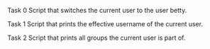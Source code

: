 Task 0
Script that switches the current user to the user betty.

Task 1
Script that prints the effective username of the current user.

Task 2
Script that prints all groups the current user is part of.
